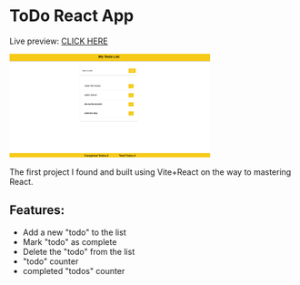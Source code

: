 <h1>ToDo React App</h1>

Live preview: <a href="https://wik95.github.io/todo_react/">CLICK HERE</a>

<img src="todo_app.png" width="70%"/>

<p>The first project I found and built using Vite+React on the way to mastering React.</p>

<h2>Features:</h2>
<ul>
  <li>Add a new "todo" to the list</li>
  <li>Mark "todo" as complete</li>
  <li>Delete the "todo" from the list</li>
  <li>"todo" counter</li>
  <li>completed "todos" counter</li>
</ul>
